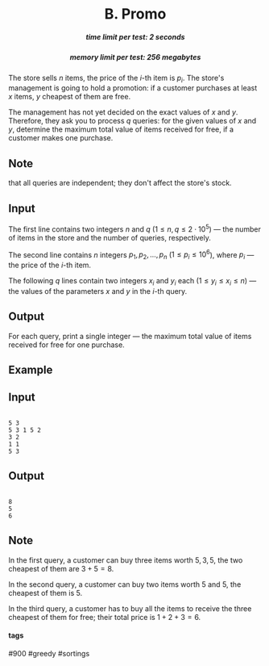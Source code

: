 <h1 style='text-align: center;'> B. Promo</h1>

<h5 style='text-align: center;'>time limit per test: 2 seconds</h5>
<h5 style='text-align: center;'>memory limit per test: 256 megabytes</h5>

The store sells $n$ items, the price of the $i$-th item is $p_i$. The store's management is going to hold a promotion: if a customer purchases at least $x$ items, $y$ cheapest of them are free.

The management has not yet decided on the exact values of $x$ and $y$. Therefore, they ask you to process $q$ queries: for the given values of $x$ and $y$, determine the maximum total value of items received for free, if a customer makes one purchase.

## Note

 that all queries are independent; they don't affect the store's stock.

## Input

The first line contains two integers $n$ and $q$ ($1 \le n, q \le 2 \cdot 10^5$) — the number of items in the store and the number of queries, respectively.

The second line contains $n$ integers $p_1, p_2, \dots, p_n$ ($1 \le p_i \le 10^6$), where $p_i$ — the price of the $i$-th item.

The following $q$ lines contain two integers $x_i$ and $y_i$ each ($1 \le y_i \le x_i \le n$) — the values of the parameters $x$ and $y$ in the $i$-th query.

## Output

For each query, print a single integer — the maximum total value of items received for free for one purchase.

## Example

## Input


```

5 3
5 3 1 5 2
3 2
1 1
5 3

```
## Output


```

8
5
6

```
## Note

In the first query, a customer can buy three items worth $5, 3, 5$, the two cheapest of them are $3 + 5 = 8$.

In the second query, a customer can buy two items worth $5$ and $5$, the cheapest of them is $5$.

In the third query, a customer has to buy all the items to receive the three cheapest of them for free; their total price is $1 + 2 + 3 = 6$.



#### tags 

#900 #greedy #sortings 